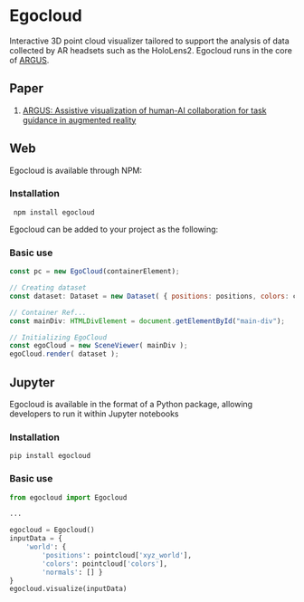 # Egocloud

Interactive 3D point cloud visualizer tailored to support the analysis of data collected by AR headsets such as the HoloLens2. Egocloud runs in the core of [ARGUS](https://github.com/).

## Paper

1. [ARGUS: Assistive visualization of human-AI collaboration for task guidance in augmented reality ](https://vida.engineering.nyu.edu/)


## Web

Egocloud is available through NPM:

### Installation

``` npm install egocloud```

Egocloud can be added to your project as the following: 

### Basic use

```javascript
const pc = new EgoCloud(containerElement);

// Creating dataset
const dataset: Dataset = new Dataset( { positions: positions, colors: colors, normals: [] } );

// Container Ref...
const mainDiv: HTMLDivElement = document.getElementById("main-div");

// Initializing EgoCloud
const egoCloud = new SceneViewer( mainDiv );
egoCloud.render( dataset );
```

## Jupyter

Egocloud is available in the format of a Python package, allowing developers to run it within Jupyter notebooks

### Installation

```pip install egocloud```

### Basic use

```python
from egocloud import Egocloud

...

egocloud = Egocloud()
inputData = { 
    'world': {
        'positions': pointcloud['xyz_world'], 
        'colors': pointcloud['colors'], 
        'normals': [] }
}
egocloud.visualize(inputData)
```

